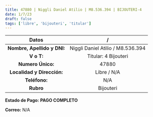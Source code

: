```yaml
---
title: 47880 | Niggli Daniel Atilio | M8.536.394 | BIJOUTERI-4
date: 1/7/23
draft: false
tags: ['libre', 'bijouteri', 'titular']
---
```


|          **Datos**          |                 /                 |
|:---------------------------:|:---------------------------------:|
| **Nombre, Apellido y DNI:** | Niggli Daniel Atilio / M8.536.394 |
|          **V o T:**         |        Titular: 4 Bijouteri       |
|      **Numero Único:**      |               47880               |
|  **Localidad y Dirección:** |            Libre / N/A            |
|        **Teléfono:**        |                N/A                |
|          **Rubro**          |             Bijouteri             |

**Estado de Pago:** **PAGO COMPLETO**

**Correo:** N/A
